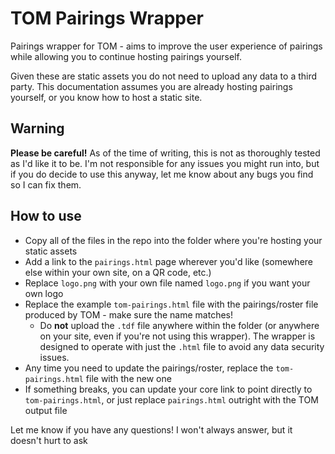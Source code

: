# TOM Pairings Wrapper
Pairings wrapper for TOM - aims to improve the user experience of pairings while allowing you to continue hosting pairings yourself.

Given these are static assets you do not need to upload any data to a third party. This documentation assumes you are already hosting pairings yourself, or you know how to host a static site. 

## Warning
**Please be careful!** As of the time of writing, this is not as thoroughly tested as I'd like it to be.  I'm not responsible for any issues you might run into, but if you do decide to use this anyway, let me know about any bugs you find so I can fix them.

## How to use

- Copy all of the files in the repo into the folder where you're hosting your static assets
- Add a link to the `pairings.html` page wherever you'd like (somewhere else within your own site, on a QR code, etc.)
- Replace `logo.png` with your own file named `logo.png` if you want your own logo
- Replace the example `tom-pairings.html` file with the pairings/roster file produced by TOM - make sure the name matches!
    - Do **not** upload the `.tdf` file anywhere within the folder (or anywhere on your site, even if you're not using this wrapper). The wrapper is designed to operate with just the `.html` file to avoid any data security issues.
- Any time you need to update the pairings/roster, replace the `tom-pairings.html` file with the new one
- If something breaks, you can update your core link to point directly to `tom-pairings.html`, or just replace `pairings.html` outright with the TOM output file

Let me know if you have any questions! I won't always answer, but it doesn't hurt to ask

